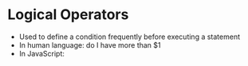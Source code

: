 # Logical Operators

* Used to define a condition frequently before executing a statement
* In human language: do I have more than $1
* In JavaScript: 